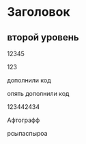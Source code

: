 # Заголовок

## второй уровень

12345

123

дополнили код

опять дополнили код

123442434

Афтографф

рсыпаспыроа
